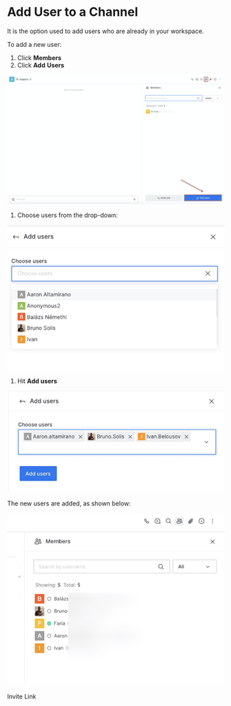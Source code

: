 # Add User to a Channel

It is the option used to add users who are already in your workspace.

To add a new user:

1. Click **Members**
2. Click **Add** **Users**

![](../../../../../.gitbook/assets/image%20%28399%29.png)

1. Choose users from the drop-down:

![](../../../../../.gitbook/assets/image%20%28343%29.png)

1. Hit **Add users**

![](../../../../../.gitbook/assets/image%20%28391%29.png)

The new users are added, as shown below:

![](../../../../../.gitbook/assets/image%20%28396%29.png)

Invite Link

